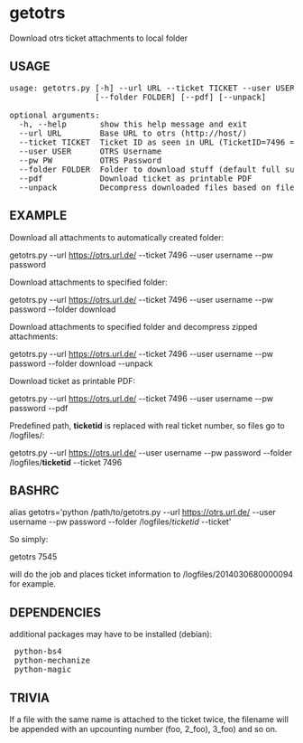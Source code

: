 getotrs
=======

Download otrs ticket attachments to local folder

USAGE
------------

<pre>
usage: getotrs.py [-h] --url URL --ticket TICKET --user USER --pw PW
                  [--folder FOLDER] [--pdf] [--unpack]

optional arguments:
  -h, --help       show this help message and exit
  --url URL        Base URL to otrs (http://host/)
  --ticket TICKET  Ticket ID as seen in URL (TicketID=7496 = 7496)
  --user USER      OTRS Username
  --pw PW          OTRS Password
  --folder FOLDER  Folder to download stuff (default full subject ticket id)
  --pdf            Download ticket as printable PDF
  --unpack         Decompress downloaded files based on filetype (zip, tar.gz)
</pre>

EXAMPLE
------------

Download all attachments to automatically created folder:

 getotrs.py --url https://otrs.url.de/ --ticket 7496 --user username --pw password

Download attachments to specified folder:

 getotrs.py --url https://otrs.url.de/ --ticket 7496 --user username --pw password --folder download

Download attachments to specified folder and decompress zipped attachments:

 getotrs.py --url https://otrs.url.de/ --ticket 7496 --user username --pw password --folder download --unpack

Download ticket as printable PDF:

 getotrs.py --url https://otrs.url.de/ --ticket 7496 --user username --pw password --pdf

Predefined path, __ticketid__ is replaced with real ticket number, so files go to /logfiles/<ticketnumber>:

 getotrs.py --url https://otrs.url.de/ --user username --pw password --folder /logfiles/__ticketid__ --ticket 7496


BASHRC
------------

 alias getotrs='python /path/to/getotrs.py --url https://otrs.url.de/ --user username --pw password --folder /logfiles/_ticketid_ --ticket'

So simply:

 getotrs 7545

will do the job and places ticket information to /logfiles/2014030680000094 for example.

DEPENDENCIES
------------
additional packages may have to be installed (debian):

<pre>
 python-bs4
 python-mechanize
 python-magic
</pre>

TRIVIA
------------
If a file with the same name is attached to the ticket twice, the filename will be appended
with an upcounting number (foo, 2_foo), 3_foo) and so on.
